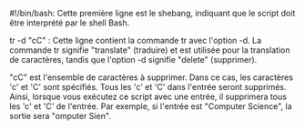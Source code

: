 #!/bin/bash: Cette première ligne est le shebang, indiquant que le script doit être interprété par le shell Bash.

tr -d "cC" : Cette ligne contient la commande tr avec l'option -d. La commande tr signifie "translate" (traduire) et est utilisée pour la translation de caractères, tandis que l'option -d signifie "delete" (supprimer).

"cC" est l'ensemble de caractères à supprimer. Dans ce cas, les caractères 'c' et 'C' sont spécifiés. Tous les 'c' et 'C' dans l'entrée seront supprimés.
Ainsi, lorsque vous exécutez ce script avec une entrée, il supprimera tous les 'c' et 'C' de l'entrée. Par exemple, si l'entrée est "Computer Science", la sortie sera "omputer Sien".
